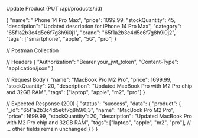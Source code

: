 Update Product (PUT /api/products/:id)

{
  "name": "iPhone 14 Pro Max",
  "price": 1099.99,
  "stockQuantity": 45,
  "description": "Updated description for iPhone 14 Pro Max",
  "category": "65f1a2b3c4d5e6f7g8h9i0j1",
  "brand": "65f1a2b3c4d5e6f7g8h9i0j2",
  "tags": ["smartphone", "apple", "5G", "pro"]
}

// Postman Collection

// Headers
{
  "Authorization": "Bearer your_jwt_token",
  "Content-Type": "application/json"
}

// Request Body
{
  "name": "MacBook Pro M2 Pro",
  "price": 1699.99,
  "stockQuantity": 20,
  "description": "Updated MacBook Pro with M2 Pro chip and 32GB RAM",
  "tags": ["laptop", "apple", "m2", "pro"]
}

// Expected Response (200)
{
  "status": "success",
  "data": {
    "product": {
      "_id": "65f1a2b3c4d5e6f7g8h9i0j3",
      "name": "MacBook Pro M2 Pro",
      "price": 1699.99,
      "stockQuantity": 20,
      "description": "Updated MacBook Pro with M2 Pro chip and 32GB RAM",
      "tags": ["laptop", "apple", "m2", "pro"],
      // ... other fields remain unchanged
    }
  }
}

